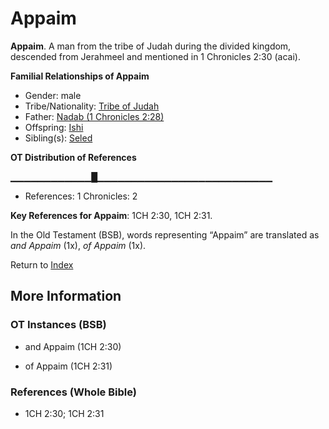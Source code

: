 # Appaim
**Appaim**. 
A man from the tribe of Judah during the divided kingdom, descended from Jerahmeel and mentioned in 1 Chronicles 2:30 (acai). 




**Familial Relationships of Appaim**


* Gender: male
* Tribe/Nationality: [Tribe of Judah](../../../groups/md/acai/Judah.md)
* Father: [Nadab (1 Chronicles 2:28)](Nadab.3.md)
* Offspring: [Ishi](Ishi.md)
* Sibling(s): [Seled](Seled.md)


**OT Distribution of References**

▁▁▁▁▁▁▁▁▁▁▁▁█▁▁▁▁▁▁▁▁▁▁▁▁▁▁▁▁▁▁▁▁▁▁▁▁▁▁
* References: 1 Chronicles: 2



**Key References for Appaim**: 
1CH 2:30, 1CH 2:31. 


In the Old Testament (BSB), words representing “Appaim” are translated as 
*and Appaim* (1x), *of Appaim* (1x). 




Return to [Index](00-Index.md)

## More Information

### OT Instances (BSB)

* and Appaim (1CH 2:30)

* of Appaim (1CH 2:31)



### References (Whole Bible)

* 1CH 2:30; 1CH 2:31



